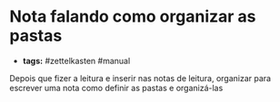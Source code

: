 # Nota falando como organizar as pastas
- **tags:** #zettelkasten #manual 

Depois que fizer a leitura e inserir nas notas de leitura, organizar para escrever uma nota como definir as pastas e organizá-las